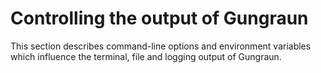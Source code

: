 # Controlling the output of Gungraun

This section describes command-line options and environment variables which
influence the terminal, file and logging output of Gungraun.
